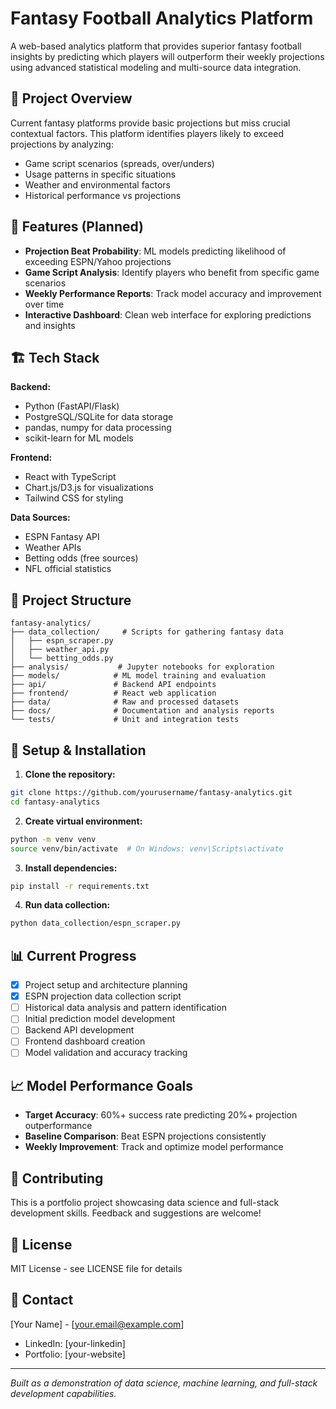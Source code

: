# Fantasy Football Analytics Platform

A web-based analytics platform that provides superior fantasy football insights by predicting which players will outperform their weekly projections using advanced statistical modeling and multi-source data integration.

## 🎯 Project Overview

Current fantasy platforms provide basic projections but miss crucial contextual factors. This platform identifies players likely to exceed projections by analyzing:
- Game script scenarios (spreads, over/unders)
- Usage patterns in specific situations
- Weather and environmental factors
- Historical performance vs projections

## 🚀 Features (Planned)

- **Projection Beat Probability**: ML models predicting likelihood of exceeding ESPN/Yahoo projections
- **Game Script Analysis**: Identify players who benefit from specific game scenarios
- **Weekly Performance Reports**: Track model accuracy and improvement over time
- **Interactive Dashboard**: Clean web interface for exploring predictions and insights

## 🏗️ Tech Stack

**Backend:**
- Python (FastAPI/Flask)
- PostgreSQL/SQLite for data storage
- pandas, numpy for data processing
- scikit-learn for ML models

**Frontend:**
- React with TypeScript
- Chart.js/D3.js for visualizations
- Tailwind CSS for styling

**Data Sources:**
- ESPN Fantasy API
- Weather APIs
- Betting odds (free sources)
- NFL official statistics

## 📂 Project Structure

```
fantasy-analytics/
├── data_collection/     # Scripts for gathering fantasy data
│   ├── espn_scraper.py
│   ├── weather_api.py
│   └── betting_odds.py
├── analysis/           # Jupyter notebooks for exploration
├── models/            # ML model training and evaluation
├── api/               # Backend API endpoints
├── frontend/          # React web application
├── data/              # Raw and processed datasets
├── docs/              # Documentation and analysis reports
└── tests/             # Unit and integration tests
```

## 🔧 Setup & Installation

1. **Clone the repository:**
```bash
git clone https://github.com/yourusername/fantasy-analytics.git
cd fantasy-analytics
```

2. **Create virtual environment:**
```bash
python -m venv venv
source venv/bin/activate  # On Windows: venv\Scripts\activate
```

3. **Install dependencies:**
```bash
pip install -r requirements.txt
```

4. **Run data collection:**
```bash
python data_collection/espn_scraper.py
```

## 📊 Current Progress

- [x] Project setup and architecture planning
- [x] ESPN projection data collection script
- [ ] Historical data analysis and pattern identification
- [ ] Initial prediction model development
- [ ] Backend API development
- [ ] Frontend dashboard creation
- [ ] Model validation and accuracy tracking

## 📈 Model Performance Goals

- **Target Accuracy**: 60%+ success rate predicting 20%+ projection outperformance
- **Baseline Comparison**: Beat ESPN projections consistently
- **Weekly Improvement**: Track and optimize model performance

## 🤝 Contributing

This is a portfolio project showcasing data science and full-stack development skills. Feedback and suggestions are welcome!

## 📝 License

MIT License - see LICENSE file for details

## 📧 Contact

[Your Name] - [your.email@example.com]
- LinkedIn: [your-linkedin]
- Portfolio: [your-website]

---

*Built as a demonstration of data science, machine learning, and full-stack development capabilities.*